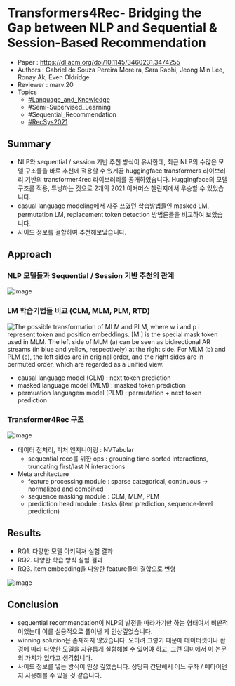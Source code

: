 # Transformers4Rec- Bridging the Gap between NLP and Sequential & Session-Based Recommendation

- Paper : <https://dl.acm.org/doi/10.1145/3460231.3474255>
- Authors : Gabriel de Souza Pereira Moreira, Sara Rabhi, Jeong Min Lee, Ronay Ak, Even Oldridge
- Reviewer : marv.20
- Topics
  - [#Language_and_Knowledge](../../topics/Language%20and%20Knowledge.md)
  - #Semi-Supervised_Learning
  - #Sequential_Recommendation
  - [#RecSys2021](RecSys2021.md)

## Summary

- NLP와 sequential / session 기반 추천 방식이 유사한데, 최근 NLP의 수많은 모델 구조들을 바로 추천에 적용할 수 있게끔 huggingface transformers 라이브러리 기반의 transformer4rec 라이브러리를 공개하였습니다. Huggingface의 모델 구조를 적용, 튜닝하는 것으로 2개의 2021 이커머스 챌린지에서 우승할 수 있었습니다.
- casual language modeling에서 자주 쓰였던 학습방법들인 masked LM, permutation LM, replacement token detection 방법론들을 비교하여 보았습니다.
- 사이드 정보를 결합하여 추천해보았습니다.

## Approach

### NLP 모델들과 Sequential / Session 기반 추천의 관계

![image](https://user-images.githubusercontent.com/38134957/165446726-6ebf29d3-91c8-4ddd-a968-8e2dfcb8ff36.png)

### LM 학습기법들 비교 (CLM, MLM, PLM, RTD)

![The possible transformation of MLM and PLM, where w i and p i represent token and position embeddings. [M ] is the special mask token used in MLM. The left side of MLM (a) can be seen as bidirectional AR streams (in blue and yellow, respectively) at the right side. For MLM (b) and PLM (c), the left sides are in original order, and the right sides are in permuted order, which are regarded as a unified view.](https://www.researchgate.net/profile/Rui-Wang-17/publication/341369190/figure/fig4/AS:890933465849856@1589426499052/The-possible-transformation-of-MLM-and-PLM-where-w-i-and-p-i-represent-token-and.png)

- causal language model (CLM) : next token prediction
- masked language model (MLM) : masked token prediction
- permuation languagem model (PLM) : permutation + next token prediction

### Transformer4Rec 구조

![image](https://user-images.githubusercontent.com/38134957/165446737-bfbd5f4a-619f-46f8-9753-ab0f1c925eb5.png)

- 데이터 전처리, 피처 엔지니어링 : NVTabular
  - sequential reco를 위한 ops : grouping time-sorted interactions, truncating first/last N interactions
- Meta architecture
  - feature processing module : sparse categorical, continuous -> normalized and combined
  - sequence masking module : CLM, MLM, PLM
  - prediction head module : tasks (item prediction, sequence-level prediction)

## Results

- RQ1. 다양한 모델 아키텍쳐 실험 결과
- RQ2. 다양한 학습 방식 실험 결과
- RQ3. item embedding을 다양한 feature들의 결합으로 변형

![image](https://user-images.githubusercontent.com/38134957/165446761-2f16c809-ea69-44a5-9169-e6570ba8c84d.png)

## Conclusion

- sequential recommendation이 NLP의 발전을 따라가기만 하는 형태여서 비판적이었는데 이를 실용적으로 풀어낸 게 인상깊었습니다.
- winning solution은 존재하지 않았습니다. 오히려 그렇기 때문에 데이터셋이나 환경에 따라 다양한 모델을 자유롭게 실험해볼 수 있어야 하고, 그런 의미에서 이 논문의 가치가 있다고 생각합니다.
- 사이드 정보를 넣는 방식이 인상 깊었습니다. 상당히 간단해서 어느 구좌 / 메타이던지 사용해볼 수 있을 것 같습니다.
